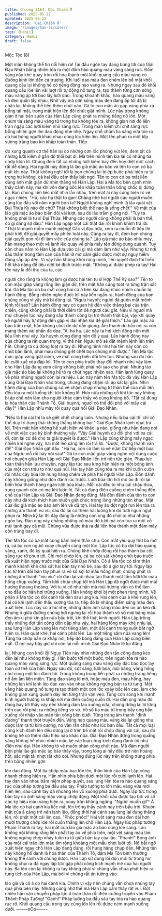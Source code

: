```yaml
---
title: Chương 2164: Đại Chiến Ở
published: 2025-05-22
updated: 2025-05-22
description: 'Đại Chiến Ở'
image: '/images/han-li/cover/'
tags: [HanLi]
category: HanLi
draft: false
---
```


Mộc Tộc (8)

Một màn không thể tin nổi hiện ra!
Tại đầu ngón tay đang búng tới của Giải Đạo Nhân bỗng nhiên
tỏa ra một đốm hào quang màu vàng sáng rực. Đốm sáng này
khẽ quay tròn rồi hóa thành một khối quang cầu màu vàng có
đường kính lớn đến cả trượng.
Khi lưỡi dao màu đen chém lên bề mặt khối quang cầu lại không
hề có tiếng động nào vang ra.
Nhưng ngay sau đó khối quang cầu lóe lên vài lượt rồi tự động nổ
tung ra, tạo thành từng cơn sóng màu vàng ập tới bao lấy lưỡi
dao.
Trong khoảnh khắc, hào quang màu vàng và đen quấn lấy nhau.
Nhờ vậy mà cơn sóng màu đen đang ấp tới đã bị chặn lại, không
thể tiến thêm chút nào.
Gã to con mặc áo gáp vàng phía xa bỗng tái mặt, trong mắt hiện
lên đôi chút giật mình.
Lúc này trong không gian ở hai bên sườn của Hàn Lập cũng phát
ra những tiếng nổ lớn. Một chùm tia sáng màu vàng từ trong hư
không tóe ra, không gian nơi đó liền tràn ngập các lưỡi kiếm nhỏ
sáng rực.
Trong màn kiếm chi chít sáng rực bỗng nhiên gợn lên dao động
nhè nhẹ. Ngay chỗ chùm tia sáng vừa tóe ra có hai bóng người
khác nhau cùng lúc kiện lên.
Một tên phun ra một lớp sương trắng bao kín khắp toàn thân. Tiếp

đó xung quanh cơ thể hắn lại có những cơn lốc phóng vút lên,
đem tất cả những lưỡi kiếm ở gần đó thổi bạt đi.
Mà trên mình tên kia lại có những tia chớp lượn lờ. Chúng đem
tất cả những lưỡi kiếm bay đến hủy diệt một cách rất dễ dàng.
Hai người này đúng là lão già mặc áo bào và tên to con có ba mắt
khi nãy.
Thật không nghĩ tới là bọn chúng lại bị ép buộc phải hiện ra từ
trong hư không, cả hai đều cảm thấy bất ngờ. Tên to con có ba
mắt liền dùng ánh mắt giận dữ nhìn thẳng về Hàn Lập.
Hai ả Ma tộc bên cạnh nhìn thấy cảnh này, ma khí vốn đang bốc
lên khắp toàn thân bỗng chốc bị dừng lại. Bọn chúng liền liếc mắt
nhìn lẫn nhau, trên mặt ai nấy cũng hiện rõ vẻ ngạc nhiên.
"Hừ, các hạ thật to gan! Chẳng nhẽ hai người các ngươi muốn
cùng lúc đấu với năm người bọn ta? Ngươi không nghĩ mình là lão
quái vật Đại Thừa Kỳ nào đó chứ? Thật không biết thế nào là
sống chết!" Vẻ mặt của lão già mặc áo bào biến đổi vài lượt, sau
đó lão trầm giọng nói.
"Tuy ta không phải là tu sĩ Đại Thừa. Nhưng các người cũng
không phải là bản thể, có gì đáng sợ đâu." Hàn Lập ngáp một cái
thật dài rồi khinh khỉnh trả lời.
"Thật là mạnh mồm mạnh miệng! Cấc vị đạo hữu, xem ra muốn đi
tiếp thì phải triệt để giải quyết mấy phiền toái này. Cùng ra tay đi,
đem bọn chúng giải quyết gọn rồi đi làm việc của chúng ta." Lão
già mặc áo bào nhíu mày, hắn mang theo một vẻ lạnh lẽo quay về
phía mấy tên đứng xung quanh.
Tuy còn chưa nắm rõ Hàn Lập dựa vào cái gì mà dám làm như
vậy. Nhưng từ nơi sâu thẳm trong tâm can của hắn lờ mờ cảm
giác được một sự nguy hiểm đang sắp ập đến. Ví vậy hắn không
khỏi rùng mình, liền quyết định thi triển hết khả năng để tiêu diệt
kẻ địch trước mặt.
"Không ai được phép ra tay! Hai tên này là đối thủ của ta, các

ngươi cho rằng ta không làm gì được hai tên tu sĩ Hợp Thể Kỳ
sao?" Tên to con mặc giáp vàng rống lên giận dữ, trên mặt hắn
cũng toát ra từng trận sát khí.
Gã Ma tộc có ba mắt cùng hai cô ả bên kia đang nhúc nhích
chuẩn bị hành động. Bỗng nhiên nghe được lời này liền ngẩn ra,
hành động của bọn chúng cũng vì vậy mà bị dừng lại.
"Ngưu huynh; ngươi đã quên mất mênh lệnh rồi sao? Lần hành
động này có quan hệ đến việc thắng bại của trận chiến, cũng
không phải là thời điểm tốt để ngươi cáu gắt. Nếu vì ngươi mà mọi
chuyện lúc này đang sắp thành công lại trở thành thất bại, vậy khi
quay về ngươi hãy tự động đến gặp vị đại nhân kia để giải thích."
Lão già mặc áo bào trầm mặt, hắn không chút do dự dằn giọng.
Âm thanh do hắn nói ra còn mang thêm vài phần đe dọa.
"A. ha ha. Lúc nãy ta hơi kích động nên mới liều lĩnh như vậy. Xa
huynh cũng đừng nên để ý quá. Lần hành động này của chúng ta
rất quan trọng, vì thế nên Ngưu mỗ sẽ đặt mệnh lệnh lên trên hết.
Chúng ta cứ đồng loạt ra tay đi. Nhưng hình như hai tên này còn
có chút bản lãnh, phải mau chóng giết chết bọn chúng mới được."
Tên Ma tộc mặc giáp vàng giật mình, vẻ mặt cũng biến đổi liên
tục. Nhưng sau đó hắn lại cười xuề xòa đáp lời.
Tên to con phía trước thay đổi nhanh như vậy làm cho Hàn Lập
đang xem cũng không biết phải nói sao cho phải.
Nhưng lão già mặc áo bào lại không hề tỏ ra chút ngạc nhiên nào.
Hắn lạnh lùng quay về phía những người còn lại ra hiệu. Lúc này
năm tên Ma tộc đã vây Hàn Lập cùng Giải Đạo Nhân vào trong,
chúng đang chậm rãi áp sát lại gần.
Nhìn hành động của bọn chúng có vẻ chậm chạp nhưng từ thân
thể của mỗi tên đều tỏa ra một luồng khí tức khổng lồ. Hơn nữa
những cỗ khí tức này không bị áp chế nên làm cho người khác
cảm thấy vô cùng khủng bố.
"Tất cả đúng là hóa thân của Thánh Tổ. Giải huynh, ngươi có thể
đối phó với mấy cái đây?" Hàn Lập nhíu mày rồi quay qua hỏi Giải
Đạo Nhân.

"Nếu là hai cái thì ta sẽ giết chết chúng luôn. Nhưng nếu là ba cái
thì chỉ có thể duy trì trạng thái không thắng không bại." Giải Đạo
Nhân lạnh nhạt trả lời. Trên mặt hắn không hề xuất hiện vẻ khác
lạ nào, giống như hắn đang nói về một việc cực kỳ bình thường
vậy.
"Vậy Giải huynh cứ đối phó với ba cái đi, còn lại cứ để cho ta giải
quyết là được." Hàn Lập cũng không mấy ngạc nhiên khi nghe
vậy, hai mắt léo sáng lên rồi trả lời.
"Được, không thành vấn đề!" Giải Đạo Nhân gật đầu.
"Ha ha, còn có làm ra vẻ nữa! Cứ tiếp một búa của Ngưu mỗ rồi
hãy nói sau!" Gã to con mặc giáp vàng nghe nội dung cuộc nói
chuyện giữa Hàn Lập với Giải Đạo Nhân liền trở nên tức giận.
Pháp lực toàn thân hắn lưu chuyển, ngay lập tức sau lưng hắn
hiện ra một bóng ảnh của một con trâu to như quả núi. Hai tay
hắn cũng tỏa ra ma khí cuồn cuộn rồi nhấc cây búa lớn hung
hăng chém về phía hai người Hàn Lập.
Đòn đánh này không giống như đòn đánh lúc trước.
Lưỡi búa lớn hơi mờ ảo đi rồi lại biến hóa thành hàng ngàn lưỡi
búa khác. Mỗi cái đều to như cái chậu thau, xung quanh còn có
ma khí lượn lờ. Tất cả đang điên cuồng chém thẳng đến chỗ của
Hàn Lập và Giải Đạo Nhân đang đứng.
Mà đòn đánh của tên to con này như đã kích thích ham muốn giết
chóc trong lòng những tên khác.
Mặt của lão già mặc áo bào ánh lên vẻ dữ tợn. Hai tay áo đột
ngột run lên tỏa ra những âm thanh vù vù, sau đó lại có thêm hai
luồng khí đỏ tươi ngùn ngụt phun ra. Nhìn kỹ lại thì đây đúng là
những con ong đỏ chói to như những ngón tay.
Đàn ong này chẳng những có màu đỏ tươi mà còn tỏa ra một cỗ
mùi tanh gay cả mũi. Chúng vừa được thả ra đã liền hóa thành
một đám mây côn trùng bay đi.

Tên Ma tộc có ba mắt cũng bấm niệm thần chú. Con mắt yêu quỷ
thứ ba mở ra, cả ba con ngươi xoay chuyển cùng một lúc. Lập
tức có ba dải hào quang vàng, xanh, đỏ kỳ quái hiện ra. Chúng
khẽ chớp động rồi hóa thành ba cột sáng rực rỡ phun tới.
Chỉ mới chớp lên, cả ba cột sát không chút báo trước đã xuất
hiện ngay trước mặt của Giải Đạo Nhân.
Cô ả Ma tộc có tấm thân mảnh khảnh khẽ chà xát hai bàn tay nhỏ
bé, sau đó ả giơ tay tới. Ngay lập tức từ trên đôi bàn tay phun ra
vô số sợi tơ màu hồng nhạt, chúng phát ra những âm thanh "viu
viu" rồi đan lại với nhau tạo thành một tấm lưới lớn màu hồng
chụp xuống.
Tấm lưới chưa chụp tới mà Hàn Lập đã ngửi được một mùi
hương thoang thoảng. Với tu vi cỡ như hắn mà mùi hương vẫn có
thể làm cho đầu óc hắn hơi trùng xuống. Hắn không khỏi bị một
phen rùng mình.
Về phần ả Ma tộc có đôi cánh tối đen sau lưng kia. Hai cánh của
ả khẽ rung lên, hai có khí lạnh đến thấu xương tỏa ra, tiếp đó là
những điểm sáng màu đen xuất hiện.
Lúc này cô ả hừ nhẹ, những đốm ánh sáng màu đen ùn ùn kéo đi.
Nhưng ở giữa đường chúng hơi ngưng lại rồi hóa thành vô số mũi
băng màu đen âm u phủ kín gần nửa bầu trời, khí thế thật kinh
người.
Hàn Lập trông thấy những đợt tấn công dồn dập như vậy, hai
hàng lông may khẽ nhíu lại, sau lưng Hàn Lập vang lên một tiếng
sấm, một đôi cánh trong suốt bất ngờ hiện ra.
Hán quát khẽ, hai cánh phất lên.
Lại một tiếng sấm nữa vang lên!
Từng tia chớp bắn ra khắp nơi, tiếp đó bóng dáng của Hàn Lập
cũng biến mất.
Ở nơi này bây giờ chỉ còn lại mỗi mình Giải Đạo Nhân lẻ loi đứng

lại.
Nhưng con khôi lỗi Ngụy Tiên này nhìn những đòn tấn công đang
kéo đến lại như không thấy gì. Hắn bước tới một bước, trên
người tỏa ra hào quang màu vàng sáng rực. Một quầng sáng màu
vàng dầy đặc bao bọc lay toàn cơ thể của hắn.
Ngay sau đó, cột sáng, lưỡi búa, mũi băng, võng hồng như cùng
một lúc đánh tới. Trong không trung liền phát ra những tràng tiếng
nổ ầm ầm liên miên.
Từng đạo sáng lờ mờ, hoặc màu đen, màu hồng, hay những làn
khí lạnh lẽo đan xen vào nhau không ngừng bắn ra tứ tung.
Một vầng hào quang nổ tung ra tạo thành một cơn lốc xoáy bốc
lên cao, làm cho không gian xung quanh dấy lên từng trận vặn
vẹo. Từng cơn sóng khí mạnh kinh người hướng ra khắp nơi mà
điền cuồng cuốn đi.
Hai đàn ong màu đỏ đang bay tới thấy vậy nên không dám lao
xuống nữa, chúng dừng lại lơ lửng trên cao rồi phát ra những
tiếng vo vo.
Vô số tia máu từ trong bầy ong bắn xuống rồi nhập vào màn tấn
công bên dưới.
Từng tràng âm thanh "đinh đương" thanh thót truyền đến. Vầng
hào quang màu vàng kia lại giống như được làm ra từ kim cương,
no vẫn rắn chắc như lúc ban đầu. Tất cả mọi loại công kích đánh
lên đều dừng lại ở trên bề mặt rồi chớp động vài cái, sau đó
không hề có thêm dấu hiệu nào khác nữa.
Giải Đạo Nhân đứng trong quầng sáng không hề nhúc nhích mặc
kệ các loại công kích đang đánh tới như điên như dại. Hắn không
tỏ vẻ muốn phản công chút nào.
Mà đám người bên phía lão già mặc áo bào thấy vậy, trong lòng
ai nấy đều trở nên hoảng hốt, sắc mặt tái nhợt rất khó coi.
Nhưng đúng lúc này trên không trung phía trên bỗng nhiên gợn

lên dao động. Một tia chớp màu bạc lóe lên, thân hình của Hàn
Lập cũng nhanh chóng hiện ra.
Hắn nhìn phía bên dưới một lúc rồi cười lạnh lẽo. Hai tay đan vào
nhau bấm niệm pháp quyết, sau lưng liền tỏa ra hào quang sáng
rực của pháp tướng ba đầu sáu tay.
Pháp tướng to lớn màu vàng vừa mới hiện lên, sáu cánh tay đã
nhoáng lên vỗ xuống phía dưới.
Ngay lập tức trong bàn tay có ánh sáng màu vàng chớp động.
Một khối cầu được tạo bởi vô số các ký hiệu màu vàng hiện ra,
xoay tròn không ngừng.
"Ngươi muốn gì?" Ả Ma tộc có hai cánh kia liếc mắt lên trông thấy
cảnh này trên bầu trời. Khuôn mặt của ả càng trở nên lạnh lẽo,
đồng thời hai cánh sau lưng lại dựng thẳng lên, rồi phất một cái
lên cao.
"Phốc phốc!" Hai vệt sáng màu đen dài hơn mười trượng chớp
lóe rồi cuốn thẳng lên chỗ Hàn Lập.
Ngay lúc pháp tướng Phạm Thánh ra tay, hai mắt của lão già mặc
áo bào cũng lóe sáng. Lão không nói không rằng liền phất tay áo
về phía trên, một vệt sáng màu tím không ngừng chớp nháy tuôn
ra từ giữa bàn tay của lão.
"Phanh!"
Bóng ảnh của một cái trảo lớn màu tím rộng khoảng một mẫu
chợt lướt tới. Nó bất ngờ xuất hiện ngay chỗ Hàn Lập đang đứng,
rồi hung hăng chụp đến.
Những tên này không hổ danh là hóa thân của Thánh Tổ, đám Ma
Tôn bình thường không thể sánh với chúng được. Hàn Lập sử
dụng lôi độn mới từ trong hư không chui ra đã ngay lập tức gặp
phải công kích mạnh mẽ của hai người này.
Ba tên còn lại không ra tay không phải vì chúng vẫn chưa phát
hiện ra tung tích của Hàn Lập, mà bởi vì chúng rất tin tưởng vào

lão già và cô ả có hai cánh kia. Chính vì vậy nên chúng vẫn chưa
nhúng tay qua phía bên này.
Nhưng cũng nhờ thế mà Hàn Lập cảm thấy rất vui. Đột nhiên hắn
vận chuyển pháp lực ở toàn thân rồi điên cuồng truyền vào Phạm
Thánh Pháp Tướng!
"Oanh!"
Pháp tướng ba đầu sáu tay tỏa ra hào quang rực rỡ. Khối quang
cầu trong tay cũng lớn lên rồi được ném mạnh xuống dưới.
------oOo------
